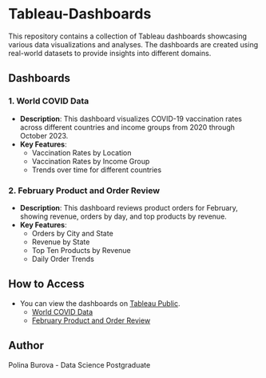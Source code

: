 # Tableau-Dashboards

This repository contains a collection of Tableau dashboards showcasing various data visualizations and analyses. The dashboards are created using real-world datasets to provide insights into different domains.

## Dashboards

### 1. World COVID Data
- **Description**: This dashboard visualizes COVID-19 vaccination rates across different countries and income groups from 2020 through October 2023.
- **Key Features**:
  - Vaccination Rates by Location
  - Vaccination Rates by Income Group
  - Trends over time for different countries

### 2. February Product and Order Review
- **Description**: This dashboard reviews product orders for February, showing revenue, orders by day, and top products by revenue.
- **Key Features**:
  - Orders by City and State
  - Revenue by State
  - Top Ten Products by Revenue
  - Daily Order Trends

## How to Access
- You can view the dashboards on [Tableau Public]([https://public.tableau.com/](https://public.tableau.com/app/profile/polina8614/vizzes)).
  - [World COVID Data]([https://public.tableau.com/profile/polina#!/vizhome/WorldCOVIDData/VaccinationRates](https://public.tableau.com/app/profile/polina8614/viz/WorldCovidData_16971322931930/WorldCovidData))
  - [February Product and Order Review]([https://public.tableau.com/profile/polina#!/vizhome/FebruaryProductandOrderReview/OrderReview](https://public.tableau.com/app/profile/polina8614/viz/FebruaryProductandOrderReview_16974881626020/FebruaryProductandOrderReview))

## Author
Polina Burova - Data Science Postgraduate

